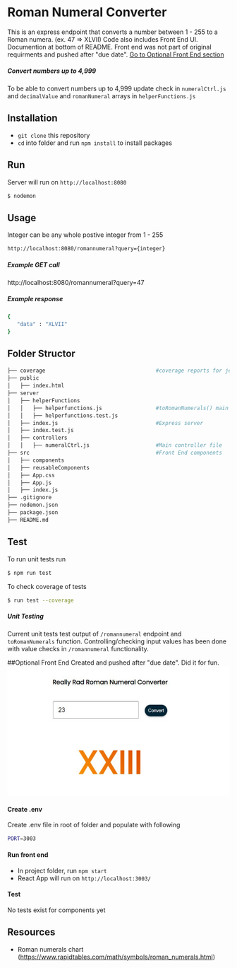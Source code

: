 # Roman Numeral Converter

This is an express endpoint that converts a number between 1 - 255 to a Roman numera. (ex. 47 => XLVII)
Code also includes Front End UI. Documention at bottom of README. Front end was not part of original requirments and pushed after "due date". 
[Go to Optional Front End section](##optional-front-end)

##### Convert numbers up to 4,999
To be able to convert numbers up to 4,999 update check in `numeralCtrl.js` and `decimalValue` and `romanNumeral` arrays in `helperFunctions.js`

## Installation

- `git clone` this repository
- `cd` into folder and run `npm install` to install packages


## Run
Server will run on `http://localhost:8080`

```bash
$ nodemon
```

## Usage
Integer can be any whole postive integer from 1 - 255
```bash
http://localhost:8080/romannumeral?query={integer}
```

##### Example GET call
http://localhost:8080/romannumeral?query=47

##### Example response
 ```bash
 {
    "data" : "XLVII"
 }
 ```

## Folder Structor
```bash
├── coverage                                   #coverage reports for jest/test coverage
├── public
│   ├── index.html
├── server
│   ├── helperFunctions
│   │   ├── helperfunctions.js                 #toRomanNumerals() main functionality of endpoint
│   │   ├── helperfunctions.test.js
│   ├── index.js                               #Express server
│   ├── index.test.js
│   ├── controllers                            
│   │   ├── numeralCtrl.js                     #Main controller file
├── src                                        #Front End components
│   ├── components
│   ├── reusableComponents
│   ├── App.css
│   ├── App.js
│   ├── index.js
├── .gitignore
├── nodemon.json
├── package.json
├── README.md
```

## Test
To run unit tests run
```bash
$ npm run test
```

To check coverage of tests
```bash
$ run test --coverage
```
##### Unit Testing
Current unit tests test output of `/romannumeral` endpoint and `toRomanNumerals` function. Controlling/checking input values has been done with value checks in `/romannumeral` functionality. 

##Optional Front End
Created and pushed after "due date". Did it for fun. 
![Front End UI](https://github.com/samanthajeet/aem-engineering-test/blob/main/images/Capture.JPG?raw=true)

#### Create .env
Create .env file in root of folder and populate with following
```bash
PORT=3003
```
#### Run front end
- In project folder, run `npm start`
- React App will run on `http://localhost:3003/`

#### Test
No tests exist for components yet

## Resources
- Roman numerals chart (https://www.rapidtables.com/math/symbols/roman_numerals.html)

